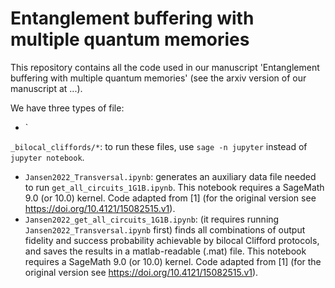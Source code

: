 # Entanglement buffering with multiple quantum memories

This repository contains all the code used in our manuscript 'Entanglement buffering with multiple quantum memories' (see the arxiv version of our manuscript at ...).

We have three types of file:

 - `

`_bilocal_cliffords/*`: to run these files, use `sage -n jupyter` instead of `jupyter notebook`.
 - `Jansen2022_Transversal.ipynb`: generates an auxiliary data file needed to run `get_all_circuits_1G1B.ipynb`. This notebook requires a SageMath 9.0 (or 10.0) kernel. Code adapted from [1] (for the original version see https://doi.org/10.4121/15082515.v1).
 - `Jansen2022_get_all_circuits_1G1B.ipynb`: (it requires running `Jansen2022_Transversal.ipynb` first) finds all combinations of output fidelity and success probability achievable by bilocal Clifford protocols, and saves the results in a matlab-readable (.mat) file. This notebook requires a SageMath 9.0 (or 10.0) kernel. Code adapted from [1] (for the original version see https://doi.org/10.4121/15082515.v1).